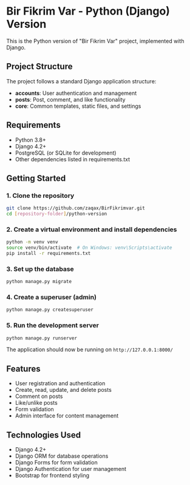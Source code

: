 # Bir Fikrim Var - Python (Django) Version

This is the Python version of "Bir Fikrim Var" project, implemented with Django.

## Project Structure

The project follows a standard Django application structure:

- **accounts**: User authentication and management
- **posts**: Post, comment, and like functionality
- **core**: Common templates, static files, and settings

## Requirements

- Python 3.8+
- Django 4.2+
- PostgreSQL (or SQLite for development)
- Other dependencies listed in requirements.txt

## Getting Started

### 1. Clone the repository

```bash
git clone https://github.com/zaqax/BirFikrimvar.git
cd [repository-folder]/python-version
```

### 2. Create a virtual environment and install dependencies

```bash
python -m venv venv
source venv/bin/activate  # On Windows: venv\Scripts\activate
pip install -r requirements.txt
```

### 3. Set up the database

```bash
python manage.py migrate
```

### 4. Create a superuser (admin)

```bash
python manage.py createsuperuser
```

### 5. Run the development server

```bash
python manage.py runserver
```

The application should now be running on `http://127.0.0.1:8000/`

## Features

- User registration and authentication
- Create, read, update, and delete posts
- Comment on posts
- Like/unlike posts
- Form validation
- Admin interface for content management

## Technologies Used

- Django 4.2+
- Django ORM for database operations
- Django Forms for form validation
- Django Authentication for user management
- Bootstrap for frontend styling

